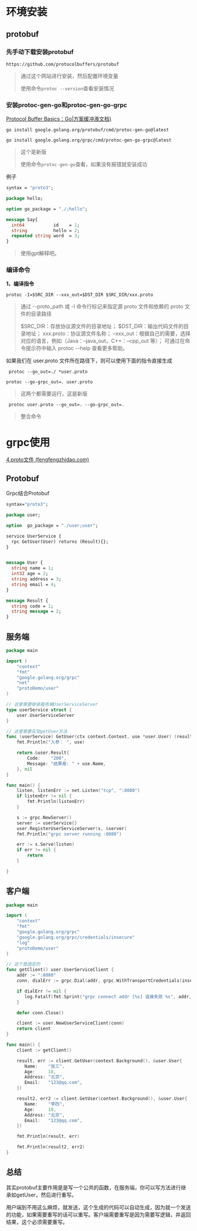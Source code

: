 # 环境安装





## protobuf

### 先手动下载安装protobuf

```
https://github.com/protocolbuffers/protobuf
```

> 通过这个网站进行安装，然后配置环境变量
>
> 使用命令`protoc --version`查看安装情况



### 安装protoc-gen-go和protoc-gen-go-grpc

[Protocol Buffer Basics：Go|方案缓冲液文档)](https://protobuf.dev/getting-started/gotutorial/)

```shell
go install google.golang.org/protobuf/cmd/protoc-gen-go@latest
```

```shell
go install google.golang.org/grpc/cmd/protoc-gen-go-grpc@latest
```

> 这个是新版
>
> 使用命令`protoc-gen-go`查看，如果没有报错就安装成功

例子

```protobuf
syntax = "proto3";

package hello;

option go_package = "./;hello";

message Say{
  int64           id    = 1;
  string          hello = 2;
  repeated string word  = 3;
}
```

> 使用gpt解释吧。

### 编译命令

**1、编译指令**

```shell
protoc -I=$SRC_DIR --xxx_out=$DST_DIR $SRC_DIR/xxx.proto 
```

> 通过 --proto_path 或 -I 命令行标记来指定源 proto 文件和依赖的 proto 文件的目录路径
>
> $SRC_DIR：存放协议源文件的目录地址；
> $DST_DIR：输出代码文件的目录地址；
> xxx.proto：协议源文件名称；
> –xxx_out：根据自己的需要，选择对应的语言，例如（Java：–java_out，C++：–cpp_out 等）；
> 可通过在命令提示符中输入 protoc --help 查看更多帮助。

如果我们在 user.proto 文件所在路径下，则可以使用下面的指令直接生成

```shell
 protoc --go_out=./ *user.proto
```

```shell
protoc --go-grpc_out=. user.proto
```



> 这两个都需要运行，这是新版



```shell
 protoc user.proto --go_out=. --go-grpc_out=.
```

> 整合命令



# grpc使用

[4.proto文件 (fengfengzhidao.com)](https://docs.fengfengzhidao.com/#/docs/grpc文档/4.proto文件?id=多服务)



## Protobuf

Grpc结合Protobuf

```protobuf
syntax="proto3";

package user;

option  go_package = "./user;user";

service UserService {
  rpc GetUser(User) returns (Result){};
}


message User {
  string name = 1;
  int32 age = 2;
  string address = 3;
  string email = 4;
}

message Result {
  string code = 1;
  string message = 2;
}
```

## 服务端

```go
package main

import (
	"context"
	"fmt"
	"google.golang.org/grpc"
	"net"
	"protoDemo/user"
)

// 这里需要继承服务端UserServiceServer
type userService struct {
	user.UserServiceServer
}

// 这里需要实现getUser方法
func (userService) GetUser(ctx context.Context, use *user.User) (result *user.Result, err error) {
	fmt.Println("入参： ", use)

	return &user.Result{
		Code:    "200",
		Message: "结果是: " + use.Name,
	}, nil
}

func main() {
	listen, listenErr := net.Listen("tcp", ":8080")
	if listenErr != nil {
		fmt.Println(listenErr)
	}

	s := grpc.NewServer()
	server := userService{}
	user.RegisterUserServiceServer(s, &server)
	fmt.Println("grpc server running :8080")

	err := s.Serve(listen)
	if err != nil {
		return
	}

}

```

## 客户端

```go
package main

import (
    "context"
    "fmt"
    "google.golang.org/grpc"
    "google.golang.org/grpc/credentials/insecure"
    "log"
    "protoDemo/user"
)

// 这个是固定的
func getClient() user.UserServiceClient {
    addr := ":8080"
    conn, dialErr := grpc.Dial(addr, grpc.WithTransportCredentials(insecure.NewCredentials()))

    if dialErr != nil {
       log.Fatalf(fmt.Sprint("grpc connect addr [%s] 连接失败 %s", addr, dialErr))
    }

    defer conn.Close()

    client := user.NewUserServiceClient(conn)
    return client
}

func main() {
    client := getClient()

    result, err := client.GetUser(context.Background(), &user.User{
       Name:    "张三",
       Age:     18,
       Address: "北京",
       Email:   "123@qq.com",
    })

    result2, err2 := client.GetUser(context.Background(), &user.User{
       Name:    "李四",
       Age:     18,
       Address: "北京",
       Email:   "123@qq.com",
    })

    fmt.Println(result, err)

    fmt.Println(result2, err2)
}
```





## 总结

 其实protobuf主要作用是是写一个公共的函数，在服务端，你可以写方法进行继承如getUser，然后进行重写。



用户端到不用这么麻烦，就发送，这个生成的代码可以自动生成，因为就一个发送的功能，如果需要重写的话可以重写。客户端需要重写是因为需要写逻辑，并返回结果，这个必须需要重写。